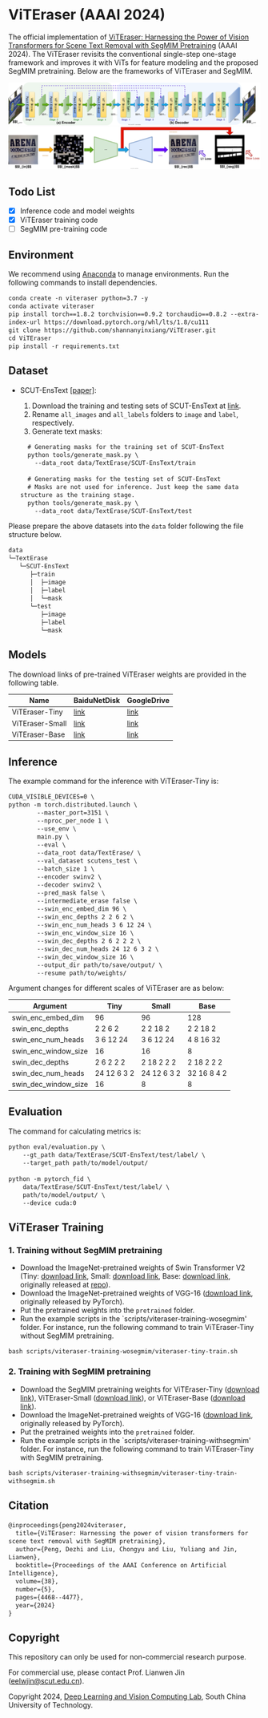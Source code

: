# ViTEraser (AAAI 2024)

The official implementation of [ViTEraser: Harnessing the Power of Vision Transformers for Scene Text Removal with SegMIM Pretraining](https://arxiv.org/abs/2306.12106) (AAAI 2024). 
The ViTEraser revisits the conventional single-step one-stage framework and improves it with ViTs for feature modeling and the proposed SegMIM pretraining. 
Below are the frameworks of ViTEraser and SegMIM.

![ViTEraser](figures/viteraser.svg)
![SegMIM](figures/segmim.svg)

## Todo List
- [x] Inference code and model weights 
- [x] ViTEraser training code 
- [ ] SegMIM pre-training code

## Environment
We recommend using [Anaconda](https://www.anaconda.com/) to manage environments. Run the following commands to install dependencies.
```
conda create -n viteraser python=3.7 -y
conda activate viteraser
pip install torch==1.8.2 torchvision==0.9.2 torchaudio==0.8.2 --extra-index-url https://download.pytorch.org/whl/lts/1.8/cu111
git clone https://github.com/shannanyinxiang/ViTEraser.git
cd ViTEraser
pip install -r requirements.txt
```

## Dataset 

- SCUT-EnsText [[paper]](https://ieeexplore.ieee.org/document/9180003): 

  1. Download the training and testing sets of SCUT-EnsText at [link](https://github.com/HCIILAB/SCUT-EnsText).
  2. Rename `all_images` and `all_labels` folders to `image` and `label`, respectively.
  3. Generate text masks: 
  ```
    # Generating masks for the training set of SCUT-EnsText
    python tools/generate_mask.py \
      --data_root data/TextErase/SCUT-EnsText/train    

    # Generating masks for the testing set of SCUT-EnsText
    # Masks are not used for inference. Just keep the same data structure as the training stage.
    python tools/generate_mask.py \
      --data_root data/TextErase/SCUT-EnsText/test
  ```

Please prepare the above datasets into the `data` folder following the file structure below.

```
data
└─TextErase
   └─SCUT-EnsText
      ├─train
      │  ├─image
      │  ├─label
      │  └─mask
      └─test
         ├─image
         ├─label
         └─mask
```

## Models

The download links of pre-trained ViTEraser weights are provided in the following table.

| Name | BaiduNetDisk | GoogleDrive|
| -    |  -   |   -   |
| ViTEraser-Tiny | [link](https://pan.baidu.com/s/1EOFRUXh87vm7MpxBlRqgeg?pwd=3evn) | [link](https://drive.google.com/file/d/1f6Awu37YD7A4VC8gIvZHmLtk5wqJlSQi/view?usp=drive_link) | 
| ViTEraser-Small | [link](https://pan.baidu.com/s/1ze-B8rYDYOhZ9zHAp77N3A?pwd=47mr) | [link](https://drive.google.com/file/d/1JDaallum-Z1iZ8GULimz4OaQjfVRKP5i/view?usp=drive_link) | 
| ViTEraser-Base | [link](https://pan.baidu.com/s/1G26NsjI_pcUWKdOqjMon0w?pwd=qurn) | [link](https://drive.google.com/file/d/1nvIN_HAR1LqIbmkSlWmtHIJjj3B9YEj4/view?usp=sharing) |

## Inference

The example command for the inference with ViTEraser-Tiny is:
```
CUDA_VISIBLE_DEVICES=0 \
python -m torch.distributed.launch \
        --master_port=3151 \
        --nproc_per_node 1 \
        --use_env \
        main.py \
        --eval \
        --data_root data/TextErase/ \
        --val_dataset scutens_test \
        --batch_size 1 \
        --encoder swinv2 \
        --decoder swinv2 \
        --pred_mask false \
        --intermediate_erase false \
        --swin_enc_embed_dim 96 \
        --swin_enc_depths 2 2 6 2 \
        --swin_enc_num_heads 3 6 12 24 \
        --swin_enc_window_size 16 \
        --swin_dec_depths 2 6 2 2 2 \
        --swin_dec_num_heads 24 12 6 3 2 \
        --swin_dec_window_size 16 \
        --output_dir path/to/save/output/ \
        --resume path/to/weights/
```

Argument changes for different scales of ViTEraser are as below:

| Argument | Tiny | Small | Base |
| - | - | - | - |
| swin_enc_embed_dim | 96 | 96 | 128 |
| swin_enc_depths | 2 2 6 2 | 2 2 18 2 | 2 2 18 2 |
| swin_enc_num_heads | 3 6 12 24 | 3 6 12 24 | 4 8 16 32 |
| swin_enc_window_size | 16 | 16 | 8 |
| swin_dec_depths | 2 6 2 2 2 | 2 18 2 2 2 | 2 18 2 2 2 |
| swin_dec_num_heads | 24 12 6 3 2 | 24 12 6 3 2 | 32 16 8 4 2 |
| swin_dec_window_size | 16 | 8 | 8 |

## Evaluation

The command for calculating metrics is:
```
python eval/evaluation.py \
    --gt_path data/TextErase/SCUT-EnsText/test/label/ \
    --target_path path/to/model/output/

python -m pytorch_fid \
    data/TextErase/SCUT-EnsText/test/label/ \
    path/to/model/output/ \
    --device cuda:0
```

## ViTEraser Training

### 1. Training without SegMIM pretraining

- Download the ImageNet-pretrained weights of Swin Transformer V2 (Tiny: [download link](https://pan.baidu.com/s/19v-qKJO4c0iK52y7Lx1Qgg?pwd=j8yj), Small: [download link](https://pan.baidu.com/s/1kLAA27KqPlTEZnLkxTjC2w?pwd=8rm6), Base: [download link](https://pan.baidu.com/s/1_UO_MGN-O4pXsekBP_YPxg?pwd=75bf), originally released at [repo](https://github.com/microsoft/Swin-Transformer)).
- Download the ImageNet-pretrained weights of VGG-16 ([download link](https://pan.baidu.com/s/13dS0Q55ydoF6zdGKxS1lkg?pwd=5scx), originally released by PyTorch).
- Put the pretrained weights into the `pretrained` folder.
- Run the example scripts in the `scripts/viteraser-training-wosegmim' folder.
For instance, run the following command to train ViTEraser-Tiny without SegMIM pretraining.
```
bash scripts/viteraser-training-wosegmim/viteraser-tiny-train.sh
```

### 2. Training with SegMIM pretraining

- Download the SegMIM pretraining weights for ViTEraser-Tiny ([download link](https://pan.baidu.com/s/1lqhWgpmrnxHbk1USRpSGtw?pwd=xr6a)), ViTEraser-Small ([download link](https://pan.baidu.com/s/16TcTOdwPAZnmUgk_SUR7Ag?pwd=i6zr)), or ViTEraser-Base ([download link](https://pan.baidu.com/s/1HGlb1xAfKykS8wp3FPwSIQ?pwd=frdq)).
- Download the ImageNet-pretrained weights of VGG-16 ([download link](https://pan.baidu.com/s/13dS0Q55ydoF6zdGKxS1lkg?pwd=5scx), originally released by PyTorch).
- Put the pretrained weights into the `pretrained` folder.
- Run the example scripts in the `scripts/viteraser-training-withsegmim' folder.
For instance, run the following command to train ViTEraser-Tiny with SegMIM pretraining.
```
bash scripts/viteraser-training-withsegmim/viteraser-tiny-train-withsegmim.sh
```

## Citation
```
@inproceedings{peng2024viteraser,
  title={ViTEraser: Harnessing the power of vision transformers for scene text removal with SegMIM pretraining},
  author={Peng, Dezhi and Liu, Chongyu and Liu, Yuliang and Jin, Lianwen},
  booktitle={Proceedings of the AAAI Conference on Artificial Intelligence},
  volume={38},
  number={5},
  pages={4468--4477},
  year={2024}
}
```

## Copyright
This repository can only be used for non-commercial research purpose.

For commercial use, please contact Prof. Lianwen Jin (eelwjin@scut.edu.cn).

Copyright 2024, [Deep Learning and Vision Computing Lab](http://www.dlvc-lab.net), South China University of Technology. 
